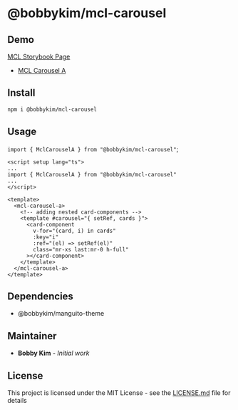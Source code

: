 # @bobbykim/mcl-carousel

## Demo

[MCL Storybook Page](https://manguito-component-library.vercel.app/)

- [MCL Carousel A](https://manguito-component-library.vercel.app/?path=/docs/sections-carousel-mclcarousela--mclcarousela)

## Install

```sh
npm i @bobbykim/mcl-carousel
```

## Usage

`import { MclCarouselA } from "@bobbykim/mcl-carousel"`;

```vue
<script setup lang="ts">
...
import { MclCarouselA } from "@bobbykim/mcl-carousel"
...
</script>

<template>
  <mcl-carousel-a>
    <!-- adding nested card-components -->
    <template #carousel="{ setRef, cards }">
      <card-component
        v-for="(card, i) in cards"
        :key="i"
        :ref="(el) => setRef(el)"
        class="mr-xs last:mr-0 h-full"
      ></card-component>
    </template>
  </mcl-carousel-a>
</template>
```

## Dependencies

- @bobbykim/manguito-theme

## Maintainer

- **Bobby Kim** - _Initial work_

## License

This project is licensed under the MIT License - see the [LICENSE.md](./LICENSE.md) file for details
